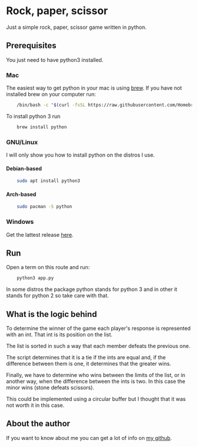 # Rock, paper, scissor

Just a simple rock, paper, scissor game written in python.

## Prerequisites

You just need to have python3 installed.

### Mac

The easiest way to get python in your mac is using [brew](https://brew.sh/index_es). If you have not installed brew on your computer run:
```bash
    /bin/bash -c "$(curl -fsSL https://raw.githubusercontent.com/Homebrew/install/master/install.sh)"
```

To install python 3 run 

```bash
    brew install python
```

### GNU/Linux

I will only show you how to install python on the distros I use.

#### Debian-based

```bash
    sudo apt install python3
```

#### Arch-based

```bash
    sudo pacman -S python
```

### Windows

Get the lattest release [here](https://www.python.org/downloads/windows/).

## Run

Open a term on this route and run:

```bash
    python3 app.py
```

In some distros the package python stands for python 3 and in other it stands for python 2 so take care with that.

## What is the logic behind

To determine the winner of the game each player's response is represented with an int. That int is its position on the list.

The list is sorted in such a way that each member defeats the previous one.

The script determines that it is a tie if the ints are equal and, if the difference between them is one, it determines that the greater wins.

Finally, we have to determine who wins between the limits of the list, or in another way, when the difference between the ints is two. In this case the minor wins (stone defeats scissors).

This could be implemented using a circular buffer but I thought that it was not worth it in this case.

## About the author

If you want to know about me you can get a lot of info on [my github](https://github.com/seniorglez).

